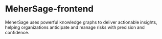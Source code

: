 # MeherSage-frontend
MeherSage uses powerful knowledge graphs to deliver actionable insights, helping organizations anticipate and manage risks with precision and confidence.
